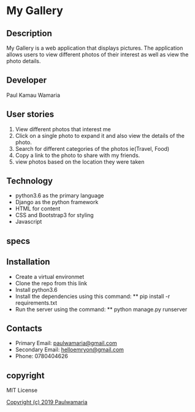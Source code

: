 # My Gallery

## Description

My Gallery  is a web application that displays pictures. The application allows users to view different photos of their interest as well as view the photo details.

## Developer

Paul Kamau Wamaria



## User stories

1. View different photos that interest me
2. Click on a single photo to expand it and also view the details of the photo.
3. Search for different categories of the photos ie(Travel, Food)
4. Copy a link to the photo to share with my friends.
5. view photos based on the location they were taken


## Technology

* python3.6 as the primary language
* Django as the python framework
* HTML for content
* CSS and Bootstrap3 for styling
* Javascript 



## specs




## Installation 

* Create a virtual environmet
* Clone the repo from this link 
* Install python3.6
* Install the dependencies using this command: ** pip install -r requirements.txt
* Run the server using the command: ** python manage.py runserver

 


## Contacts

* Primary Email: paulwamaria@gmail.com
* Secondary Email: helloemryon@gmail.com
* Phone: 0780404626

## copyright
MIT License

[Copyright (c) 2019 Paulwamaria](LICENSE)

